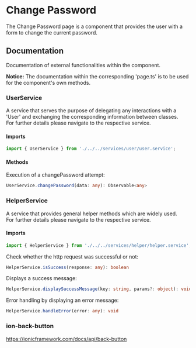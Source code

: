 # Change Password
The Change Password page is a component that provides the user with a form to change the current password.

## Documentation
Documentation of external functionalities within the component.

**Notice:** The documentation within the corresponding 'page.ts' is to be used for the component's own methods.

### UserService
A service that serves the purpose of delegating any interactions with a 'User' and exchanging the corresponding information between classes.<br />
For further details please navigate to the respective service.

#### Imports
```typescript
import { UserService } from './../../services/user/user.service';
```

#### Methods
Execution of a changePassword attempt:
```typescript
UserService.changePassword(data: any): Observable<any>
```

### HelperService
A service that provides general helper methods which are widely used.<br />
For further details please navigate to the respective service.

#### Imports
```typescript
import { HelperService } from './../../services/helper/helper.service';
```

Check whether the http request was successful or not:
```typescript
HelperService.isSuccess(response: any): boolean
```

Displays a success message:
```typescript
HelperService.displaySuccessMessage(key: string, params?: object): void
```

Error handling by displaying an error message:
```typescript
HelperService.handleError(error: any): void
```

### ion-back-button
https://ionicframework.com/docs/api/back-button
